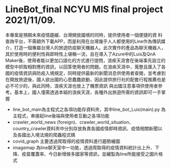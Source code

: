 # LineBot_final NCYU MIS final project 2021/11/09. 
本專案是預期未來疫情趨緩、台灣開放國境的同時，提供使用者一個便捷的資
料查詢平台，不需額外下載APP，而是利用在台灣幾乎人人都使用的Line作為傳訊媒介，打造一個專屬台灣人的旅遊防疫聊天機器人。此次實作的產品為聊天機器人，其於使用時的便利性與即時性上堪稱一流，且在導入了Azure中的Luis及QnA Maker後，使用者能以更加口語化的方式進行提問，浪疾天涯會在後端事先設立的模型中抓取相對應的資訊，以回答使用者的問題。在浪疾天涯中，蒐整且匯入了各國的疫情資訊與防疫入境規定，同時提供最新的新聞消息供使用者查閱，並考慮到在開放旅遊後，國人欲出國的心思蠢蠢欲動，因此提供旅行社的配套行程推薦也是必不可少的，與此同時，浪疾天涯也放上了機票資訊
與出國注意事項供使用者參考。基本上，國人僅需透過本組的浪疾天涯，各種外出旅遊所需的資訊即可一手掌握
- line_bot_main為主程式之各項功能存資料夾，其中line_bot_Luis(main).py 為主程式，串接起line後端與使用者互動之各項功能
- crawler_world_news (foreign)、crawler_world_situation、country_crawler資料夾中分別存放負責各國疫情即時資訊、疫情相關新聞以及各國出入境法規的爬蟲程式碼
- covid_graph 主要透過爬取得的疫情資料進行趨勢繪圖
- imagemap 為line聊天室中一功能，透過爬取得的疫情資料統計出上升、下降、疫苗覆蓋率、今日新增做多國家等資訊，並繪製為line所能接受之圖片格式
